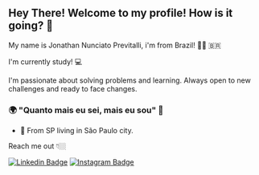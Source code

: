 ## Hey There! Welcome to my profile! How is it going? 👋

My name is Jonathan Nunciato Previtalli, i'm from Brazil! 👱🏼 🇧🇷

I'm currently study! 💻

I'm passionate about solving problems and learning. Always open to new challenges and ready to face changes.

### 🌍 "Quanto mais eu sei, mais eu sou" 🧠

- 📍 From SP living in São Paulo city.

Reach me out 👇🏼

[![Linkedin Badge](https://img.shields.io/badge/-LinkedIn-blue?style=flat-square&logo=Linkedin&logoColor=white&link=https://www.linkedin.com/in/jonathan-nunciato-previtalli-93907184/)](https://www.linkedin.com/in/jonathan-nunciato-previtalli-93907184/) [![Instagram Badge](https://img.shields.io/badge/-Instagram-red?style=flat-square&logo=Instagram&logoColor=white&link=https://www.instagram.com/papodedev/)](https://www.instagram.com/jonathan_previtalli/) 
